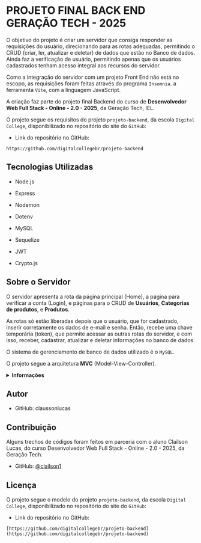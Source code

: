 # PROJETO FINAL BACK END GERAÇÃO TECH - 2025

O objetivo do projeto é criar um servidor que consiga responder as requisições do usuário, direcionando para as rotas adequadas, permitindo o CRUD (criar, ler, atualizar e deletar) de dados que estão no Banco de dados. Ainda faz a verificação de usuário, permitindo apenas que os usuários cadastrados tenham acesso integral aos recursos do servidor.

Como a integração do servidor com um projeto Front End não está no escopo, as requisições foram feitas através do programa `Insomnia`.
a ferramenta `Vite`, com a linguagem JavaScript.

A criação faz parte do projeto final Backend do curso de **Desenvolvedor Web Full Stack - Online - 2.0 - 2025**, da Geração Tech, IEL.

O projeto segue os requisitos do projeto `projeto-backend`, da escola `Digital College`, disponibilizado no repositório do site do `GitHub`:

- Link do repositório no GitHub:

```https://github.com/digitalcollegebr/projeto-backend```

## Tecnologias Utilizadas

- Node.js

- Express

- Nodemon

- Dotenv

- MySQL

- Sequelize

- JWT

- Crypto.js

## Sobre o Servidor

O servidor apresenta a rota da página principal (Home), a página para verificar a conta (Login), e páginas para o CRUD de **Usuários**, **Categorias de produtos**, e **Produtos**.

As rotas só estão liberadas depois que o usuário, que for cadastrado, inserir corretamente os dados de e-mail e senha. Então, recebe uma chave temporária (token), que permite acessar as outras rotas do servidor, e com isso, receber, cadastrar, atualizar e deletar informações no banco de dados.

O sistema de gerenciamento de banco de dados utilizado é o `MySQL`.

O projeto segue a arquitetura **MVC** (Model-View-Controller).

<details>
  <summary><strong>Informações</strong></summary>

## Estrutura Lógica do Servidor
A imagem foi criada no site [Whimsical](https://whimsical.com/).

![Estrutura Lógica](./doc/server-api.png)

> Nota: como a lógica para as rotas de Categorias e Produtos são semelhantes a rota de Usuários, a imagem mostra apenas a rota, `controller`, `model` e tabela no banco de dados para Usuários.

## Estrutura de pastas

Segue a estrutura de pastas do projeto.

<details>
  <summary><strong>Estrutura</strong></summary>

```
|--- doc/
|--- src/
|--- |--- config/
|          |--- connection.js
|--- |--- controllers/
|          |--- AuthController.js
|          |--- CategoryController.js
|          |--- ProductController.js
|          |--- UserController.js
|--- |--- database/
|          |--- execute.js
|          |--- syncforce.js
|--- |--- models/
|          |--- CategoryModel.js
|          |--- ImageModel.js
|          |--- OptionModel.js
|          |--- ProdCateg.js
|          |--- ProductModel.js
|          |--- userModel.js
|--- |--- routes/
|          |--- CategoryRoutes.js
|          |--- PrivatesRoutes.js
|          |--- ProductRoutes.js
|          |--- PublicRoutes.js
|          |--- UserRoutes.js
|--- .env
|--- .gitignore
|--- README.md
|--- package-lock.json
|--- package.json
|--- server.js
```
</details>

## Tabelas no Banco de Dados

Existem seis tabelas no banco de dados: `usuários`, `categorias`, `produtos`, `imagens do produto`, `opções do produto` e `produtos e categoria`.

<details>
  <summary><strong>Informações</strong></summary>

A imagem representa a estrutura de relacionamento das tabelas:

![Tabela ER](./doc/tabelas-er.png)

> Imagem criada no site **Whimsical**.

### 1 - Tabelas

<details>
  <summary><strong>Sobre</strong></summary>

- Tabela de Usuários
 
![Tabela Users](./doc/tab-user.png)

> Imagem criada no site **Whimsical**.

- Tabela de Categorias

![Tabela Category](./doc/tab-category.png)

> Imagem criada no site **Whimsical**.

- Tabela de Produtos

![Tabela Products](./doc/tab-products.png)

> Imagem criada no site **Whimsical**.

- Tabela de Imagens do Produto

![Tabela Images](./doc/tab-images.png)

> Imagem criada no site **Whimsical**.

- Tabela de Opções do Produto

![Tabela Options](./doc/tab-options-prod.png)

> Imagem criada no site **Whimsical**.

- Tabela de Produtos e Categoria
  
![Tabela Prod-Categ](./doc/tab-prod-categ.png)

> Imagem criada no site **Whimsical**.

</details>

</details>

## Rotas

<details>
  <summary><strong>Mais</strong></summary>


### Rotas Públicas
<details>
  <summary><strong>Mais</strong></summary>

- Endereço Home:

```
GET  http://localhost:3000
```

- Endereço para criar usuário (retorno é um ‘token’):

```
POST  http://localhost:3000/v1/user
```

- Endereço para entrar na conta (login):

```
POST  http://localhost:3000/v1/user/token
```
</details>

### Rotas Privadas
<details>
  <summary><strong>Mais</strong></summary>

**Usuários**

- Buscar usuário por ID:

```
GET  http://localhost:3000/v1/user/:id
```

- Atualizar usuário por ID:

```
POST  http://localhost:3000/v1/user/:id
```

- Deletar usuário por ID:

```
DELETE  http://localhost:3000/v1/user/:id
```

**Categorias**

- Buscar todas as categorias:

```
GET  http://localhost:3000/v1/category/search
```

- Buscar categoria por ID:

```
GET  http://localhost:3000/v1/category/:id
```

- Criar categoria:

```
POST  http://localhost:3000/v1/category
```

- Atualizar categoria por ID:

```
POST  http://localhost:3000/v1/category/:id
```

- Deletar categoria por ID:

```
DELETE  http://localhost:3000/v1/category/:id
```

**Produtos**

- Buscar todos os produtos:

```
GET  http://localhost:3000/v1/product/search
```

- Buscar produto por ID:

```
GET  http://localhost:3000/v1/product/:id
```

- Criar produto:

```
POST  http://localhost:3000/v1/product
```

- Atualizar produto por ID:

```
POST  http://localhost:3000/v1/product/:id
```

- Deletar produto por ID:

```
DELETE  http://localhost:3000/v1/product/:id
```
</details>

</details>

### Instalação
<details>
  <summary><strong>Informações</strong></summary>

- Criar pasta para o projeto, e abrir o VScode nela.

- Criar `package.json`:

```
npm init -y
```

- Instalação da biblioteca Nodemon:

```
npm install --save-dev nodemon
```

- Criar arquivo `server.js`

- Editar arquivo `package.json`:

  - Em **main** trocar para server.js;
  - Em **scripts**, adicionar: "start": "nodemon server.js"
  - Alterar: "author": "Nome",
  - Alterar: "description": "texto da descrição"

- Instalação da biblioteca Express:

```
npm install express
```

- Instalação da biblioteca JSON Web Token:

```
npm install jsonwebtoken
```

- Instalação da biblioteca Dotenv:

```
npm install dotenv
```

- Instalação das bibliotecas Sequelize e MySQL2:

```
npm install sequelize mysql2
```

- Instalação da biblioteca CRYPTO-JS:

```
npm install crypto-js
```

- Iniciar o servidor:

```
npm start
```

</details>

</details>

## Autor

- GitHub: claussonlucas

## Contribuição

Alguns trechos de códigos foram feitos em parceria com o aluno Clailson Lucas, do curso Desenvolvedor Web Full Stack - Online - 2.0 - 2025, da Geração Tech.

- GitHub: [@clailson1](https://github.com/clailson1)

## Licença

O projeto segue o modelo do projeto `projeto-backend`, da escola `Digital College`, disponibilizado no repositório do site do `GitHub`:

- Link do repositório no GitHub:

 ```[https://github.com/digitalcollegebr/projeto-backend](https://github.com/digitalcollegebr/projeto-backend)```
